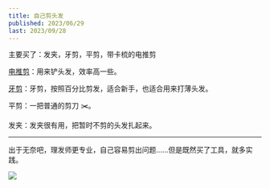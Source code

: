 ```yaml
---
title: 自己剪头发
published: 2023/06/29
last: 2023/09/28
---
```


主要买了：发夹，牙剪，平剪，带卡梳的电推剪

[电推剪](https://baike.baidu.com/item/%E7%94%B5%E6%8E%A8%E5%89%AA/10315411)：用来铲头发，效率高一些。

[牙剪](https://baike.baidu.com/item/%E7%89%99%E5%89%AA?fromModule=lemma_search-box)：牙剪，按照百分比剪发，适合新手，也适合用来打薄头发。

平剪：一把普通的剪刀 ✂️。

发夹：发夹很有用，把暂时不剪的头发扎起来。

***

出于无奈吧，理发师更专业，自己容易剪出问题......但是既然买了工具，就多实践。

![](/imgs/2023/self-haircut/1.jpg)
